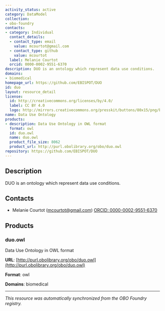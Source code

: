 ```yaml
---
activity_status: active
category: DataModel
collection:
- obo-foundry
contacts:
- category: Individual
  contact_details:
  - contact_type: email
    value: mcourtot@gmail.com
  - contact_type: github
    value: mcourtot
  label: Melanie Courtot
  orcid: 0000-0002-9551-6370
description: DUO is an ontology which represent data use conditions.
domains:
- biomedical
homepage_url: https://github.com/EBISPOT/DUO
id: duo
layout: resource_detail
license:
  id: http://creativecommons.org/licenses/by/4.0/
  label: CC BY 4.0
  logo: http://mirrors.creativecommons.org/presskit/buttons/80x15/png/by.png
name: Data Use Ontology
products:
- description: Data Use Ontology in OWL format
  format: owl
  id: duo.owl
  name: duo.owl
  product_file_size: 8062
  product_url: http://purl.obolibrary.org/obo/duo.owl
repository: https://github.com/EBISPOT/DUO
---
```

## Description

DUO is an ontology which represent data use conditions.

## Contacts

- Melanie Courtot (mcourtot@gmail.com) [ORCID: 0000-0002-9551-6370](https://orcid.org/0000-0002-9551-6370)

## Products

### duo.owl

Data Use Ontology in OWL format

**URL**: [http://purl.obolibrary.org/obo/duo.owl](http://purl.obolibrary.org/obo/duo.owl)

**Format**: owl

**Domains**: biomedical

---

*This resource was automatically synchronized from the OBO Foundry registry.*